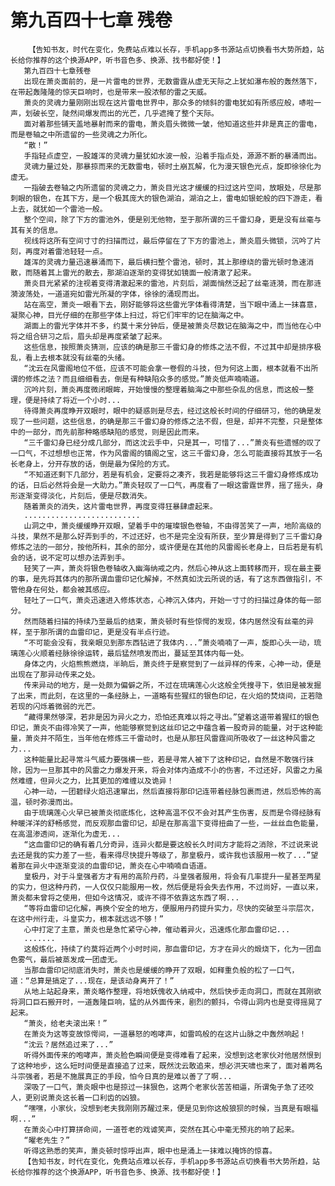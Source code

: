 # 第九百四十七章 残卷
        【告知书友，时代在变化，免费站点难以长存，手机app多书源站点切换看书大势所趋，站长给你推荐的这个换源APP，听书音色多、换源、找书都好使！】
       第九百四十七章残卷
       出现在萧炎面前的，是一片雷电的世界，无数雷霆从虚无天际之上犹如瀑布般的轰然落下，在带起轰隆隆的惊天巨响时，也是带来一股浓郁的雷之天威。
       萧炎的灵魂力量刚刚出现在这片雷电世界中，那众多的倾斜的雷电犹如有所感应般，哧啦一声，划破长空，陡然间爆发而出的光芒，几乎遮掩了整个天际。
       面对着那些铺天盖地暴射而来的雷电，萧炎眉头微微一皱，他知道这些并非是真正的雷电，而是卷轴之中所遗留的一些灵魂之力所化。
       “散！”
       手指轻点虚空，一股雄浑的灵魂力量犹如水波一般，沿着手指点处，源源不断的暴涌而出。
       灵魂力量过处，那暴掠而来的无数雷电，顿时土崩瓦解，化为漫天银色光点，旋即徐徐化为虚无。
       一指破去卷轴之内所遗留的灵魂之力，萧炎目光这才缓缓的扫过这片空间，放眼处，尽是那刺眼的银色，在其下方，是一个极其庞大的银色湖泊，湖泊之上，雷电如银蛇般的四下游走，看上去，就犹如一个雷池一般。
       整个空间，除了下方的雷池外，便是别无他物，至于那所谓的三千雷幻身，更是没有丝毫与其有关的信息。
       视线将这所有空间寸寸的扫描而过，最后停留在了下方的雷池上，萧炎眉头微锁，沉吟了片刻，再度对着雷池轻轻一点。
       雄浑的灵魂力量迅速暴涌而下，最后横扫整个雷池，顿时，其上那缭绕的雷光顿时急速消散，而随着其上雷光的散去，那湖泊逐渐的变得犹如镜面一般清澈了起来。
       萧炎目光紧紧的注视着变得清澈起来的雷池，片刻后，湖面悄然泛起了丝毫涟漪，而在那涟漪波荡处，一道道宛如雷光所凝的字体，徐徐的涌现而出。
       站在高空，萧炎一眼看下去，刚好能够将这些雷光字体看得清楚，当下眼中涌上一抹喜意，凝聚心神，目光仔细的在那些字体上扫过，将它们牢牢的记在脑海之中。
       湖面上的雷光字体并不多，约莫十来分钟后，便是被萧炎尽数记在脑海之中，而当他在心中将之组合研习之后，眉头却是再度紧皱了起来。
       这些信息，按照萧炎猜测，应该的确是那三千雷幻身的修炼之法不假，不过其中却是排序极乱，看上去根本就没有丝毫的头绪。
       “沈云在风雷阁地位不低，应该不可能会拿一卷假的斗技，但为何这上面，根本就看不出所谓的修炼之法？而且细细看去，倒是有种缺陷众多的感觉。”萧炎低声喃喃道。
       沉吟片刻，萧炎再度微闭眼眸，开始慢慢的整理着脑海之中那些杂乱的信息，而这般一整理，便是持续了将近一个小时...
       待得萧炎再度睁开双眼时，眼中的疑惑则是尽去，经过这般长时间的仔细研习，他的确是发现了一些问题，这些信息，的确是那三千雷幻身的修炼之法不假，但是，却并不完整，只是整体中的一部分，而先前那种略感缺陷的感觉，则是因此而来。
       “三千雷幻身已经分成几部分，而这沈云手中，只是其一，可惜了...”萧炎有些遗憾的叹了一口气，不过想想也正常，作为风雷阁的镇阁之宝，这三千雷幻身，怎么可能直接将其放于一名长老身上，分开存放的话，倒是最为保险的方式。
       “不知道还剩下几部分，若是有机会，定要将之凑齐，我若是能够将这三千雷幻身修炼成功的话，日后必然将会是一大助力。”萧炎轻叹了一口气，再度看了一眼这雷霆世界，摇了摇头，身形逐渐变得淡化，片刻后，便是尽数消失。
       随着萧炎的消失，这片雷电世界，再度变得狂暴肆虐起来。
       ..........................
       山洞之中，萧炎缓缓睁开双眼，望着手中的璀璨银色卷轴，不由得苦笑了一声，地阶高级的斗技，果然不是那么好弄到手的，不过还好，也不是完全没有所获，至少算是得到了三千雷幻身修炼之法的一部分，按他所料，其余的部分，或许便是在其他的风雷阁长老身上，日后若是有机会的话，说不定可以想办法弄到手。
       轻笑了一声，萧炎将银色卷轴收入幽海纳戒之内，然后心神从这上面转移而开，现在最主要的事，是先将其体内的那所谓血雷印记化解掉，不然真如沈云所说的话，有了这东西做指引，不管他身在何处，都会被其感应。
       轻吐了一口气，萧炎迅速进入修炼状态，心神沉入体内，开始一寸寸的扫描过身体的每一部分。
       然而随着扫描的持续乃至最后的结束，萧炎顿时有些惊愕的发现，体内居然没有丝毫的异样，至于那所谓的血雷印记，更是没有半点行迹。
       “不可能会没有，我亲眼见到那东西钻进了我体内...”萧炎喃喃了一声，旋即心头一动，琉璃莲心火顺着经脉徐徐运转，最后猛然喷发而出，蔓延至其体内每一处。
       身体之内，火焰熊熊燃烧，半晌后，萧炎终于是察觉到了一丝异样的传来，心神一动，便是出现在了那异动传来之处。
       传来异动的地方，是一处颇为偏僻之所，不过在琉璃莲心火这般全凭搜寻下，依旧是被发掘了出来，而此刻，在这里的一条经脉上，一道略有些猩红的银色印记，在火焰的焚烧间，正若隐若现的闪烁着微弱的光芒。
       “藏得果然够深，若非是因为异火之力，恐怕还真难以将之寻出。”望着这道带着猩红的银色印记，萧炎不由得冷笑了一声，他能够察觉到这丝印记之中蕴含着一股奇异的能量，对于这种能量，萧炎并不陌生，当年他在修炼三千雷动时，也是从那狂风雷霆间所吸收了一丝这种风雷之力...
       这种能量比起寻常斗气威力要强横一些，若是寻常人被下了这种印记，自然是不敢强行抹除，因为一旦那其中的风雷之力爆发开来，将会对体内造成不小的伤害，不过还好，风雷之力虽然难缠，但异火之力，比其更加的难缠以及诡异！
       心神一动，一团碧绿火焰迅速窜出，然后直接将那印记连带着经脉包裹而进，然后恐怖的高温，顿时弥漫而出。
       由于琉璃莲心火早已被萧炎彻底炼化，这种高温不仅不会对其产生伤害，反而是令得经脉有种暖洋洋的舒畅感觉，而反观那血雷印记，却是在那高温下变得扭曲了一些，一丝丝血色能量，在高温渗透间，逐渐化为虚无...
       “这血雷印记的确有着几分奇异，连异火都是要这般长久时间方才能将之消除，不过说来说去还是我的实力差了一些，看来得尽快提升等级了，那皇极丹，或许我也该服用一枚了...”望着那在异火中逐渐变淡的血雷印记，萧炎在心中喃喃自语道。
       皇极丹，对于斗皇强者方才有用的高阶丹药，斗皇强者服用，将会有几率提升一星甚至两星的实力，但这种丹药，一人仅仅只能服用一枚，然后便是将会失去作用，不过尚好，一直以来，萧炎都未曾将之使用，但如今这情况，或许不得不依靠这东西了啊...
       “等将血雷印记化解，再换个安全的地方，便服用丹药提升实力，尽快的突破至斗宗层次，在这中州行走，斗皇实力，根本就远远不够！”
       心中打定了主意，萧炎也是急忙紧守心神，催动着异火，迅速炼化那血雷印记...
       .......
       这般炼化，持续了约莫将近两个小时时间，那血雷印记，方才在异火的煅烧下，化为一团血色雾气，最后被蒸发成一团虚无。
       当那血雷印记彻底消失时，萧炎也是缓缓的睁开了双眼，如释重负般的松了一口气，道：“总算是搞定了...现在，是该动身离开了！”
       从地上站起身来，萧炎略作整理，将地妖傀收入纳戒中，然后快步走向洞口，而就在其刚欲将洞口巨石搬开时，一道轰隆巨响，猛的从外面传来，剧烈的颤抖，令得山洞内也是变得摇晃了起来。
       “萧炎，给老夫滚出来！”
       在萧炎为这等变故惊愕间，一道暴怒的咆哮声，如雷鸣般的在这片山脉之中轰然响起！
       “沈云？居然追过来了...”
       听得外面传来的咆哮声，萧炎脸色瞬间便是变得难看了起来，没想到这老家伙对他居然恨到了这种地步，这么短时间便是直接追了过来，既然沈云敢追来，想必洪天啸也来了，面对着两名斗宗强者，若是不施展真正的手段，怕今日真的是难以善了了啊...
       深吸了一口气，萧炎眼中也是掠过一抹狠色，这两个老家伙苦苦相逼，所谓兔子急了还咬人，更别说萧炎这长着一口利齿的凶狼。
       “嘿嘿，小家伙，没想到老夫我刚刚苏醒过来，便是见到你这般狼狈的时候，当真是有眼福啊...”
       在萧炎心中打算拼命间，一道苍老的戏谑笑声，突然在其心中毫无预兆的响了起来。
       “曜老先生？”
       听得这熟悉的笑声，萧炎顿时惊呼出声，眼中也是涌上一抹难以掩饰的惊喜。
       【告知书友，时代在变化，免费站点难以长存，手机app多书源站点切换看书大势所趋，站长给你推荐的这个换源APP，听书音色多、换源、找书都好使！】